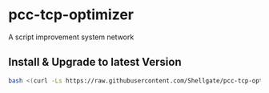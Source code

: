 # pcc-tcp-optimizer
A script improvement system network



## Install & Upgrade to latest Version

```sh
bash <(curl -Ls https://raw.githubusercontent.com/Shellgate/pcc-tcp-optimizer/main/pcc.sh)
```
